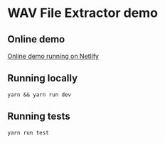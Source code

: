 # WAV File Extractor demo

## Online demo

[Online demo running on Netlify](https://clever-torte-37e944.netlify.app/)

## Running locally

```shell
yarn && yarn run dev
```

## Running tests

```shell
yarn run test
```
